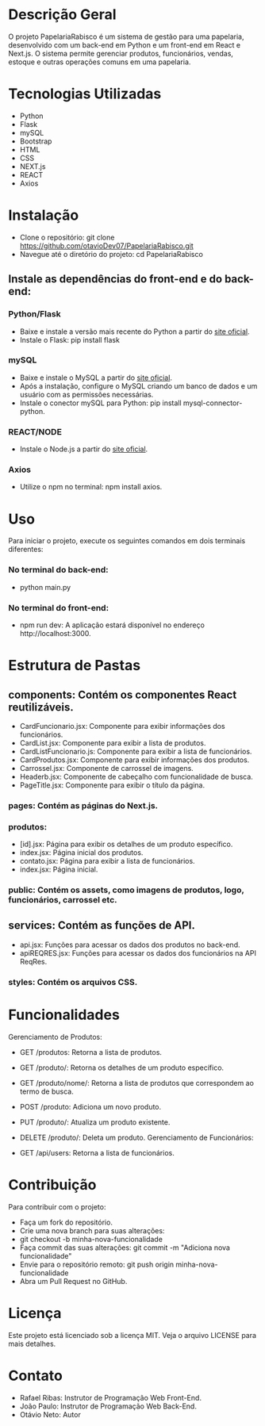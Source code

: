 # Descrição Geral
O projeto PapelariaRabisco é um sistema de gestão para uma papelaria, desenvolvido com um back-end em Python e um front-end em React e Next.js. O sistema permite gerenciar produtos, funcionários, vendas, estoque e outras operações comuns em uma papelaria.
# Tecnologias Utilizadas
- Python
- Flask
- mySQL
- Bootstrap
- HTML
- CSS
- NEXT.js
- REACT
- Axios

# Instalação
- Clone o repositório: git clone https://github.com/otavioDev07/PapelariaRabisco.git
- Navegue até o diretório do projeto: cd PapelariaRabisco
## Instale as dependências do front-end e do back-end:
### Python/Flask
- Baixe e instale a versão mais recente do Python a partir do [site oficial](https://www.python.org/).
- Instale o Flask: pip install flask
### mySQL
- Baixe e instale o MySQL a partir do [site oficial](https://dev.mysql.com/downloads/).
- Após a instalação, configure o MySQL criando um banco de dados e um usuário com as permissões necessárias.
- Instale o conector mySQL para Python: pip install mysql-connector-python.
### REACT/NODE
- Instale o Node.js a partir do [site oficial](https://nodejs.org/en).
### Axios
- Utilize o npm no terminal: npm install axios.
# Uso
Para iniciar o projeto, execute os seguintes comandos em dois terminais diferentes:
### No terminal do back-end:
- python main.py
### No terminal do front-end:
- npm run dev: A aplicação estará disponível no endereço http://localhost:3000.

# Estrutura de Pastas
## components: Contém os componentes React reutilizáveis.
- CardFuncionario.jsx: Componente para exibir informações dos funcionários.
- CardList.jsx: Componente para exibir a lista de produtos.
- CardListFuncionario.js: Componente para exibir a lista de funcionários.
- CardProdutos.jsx: Componente para exibir informações dos produtos.
- Carrossel.jsx: Componente de carrossel de imagens.
- Headerb.jsx: Componente de cabeçalho com funcionalidade de busca.
- PageTitle.jsx: Componente para exibir o título da página.

### pages: Contém as páginas do Next.js.

### produtos:
- [id].jsx: Página para exibir os detalhes de um produto específico.
- index.jsx: Página inicial dos produtos.
- contato.jsx: Página para exibir a lista de funcionários.
- index.jsx: Página inicial.

### public: Contém os assets, como imagens de produtos, logo, funcionários, carrossel etc.

## services: Contém as funções de API.
- api.jsx: Funções para acessar os dados dos produtos no back-end.
- apiREQRES.jsx: Funções para acessar os dados dos funcionários na API ReqRes.

### styles: Contém os arquivos CSS.

# Funcionalidades
Gerenciamento de Produtos:

- GET /produtos: Retorna a lista de produtos.
- GET /produto/: Retorna os detalhes de um produto específico.
- GET /produto/nome/: Retorna a lista de produtos que correspondem ao termo de busca.
- POST /produto: Adiciona um novo produto.
- PUT /produto/: Atualiza um produto existente.
- DELETE /produto/: Deleta um produto.
Gerenciamento de Funcionários:

- GET /api/users: Retorna a lista de funcionários.
# Contribuição
Para contribuir com o projeto:

- Faça um fork do repositório.
- Crie uma nova branch para suas alterações:
- git checkout -b minha-nova-funcionalidade
- Faça commit das suas alterações: git commit -m "Adiciona nova funcionalidade"
- Envie para o repositório remoto: git push origin minha-nova-funcionalidade
- Abra um Pull Request no GitHub.
# Licença
Este projeto está licenciado sob a licença MIT. Veja o arquivo LICENSE para mais detalhes.
# Contato
- Rafael Ribas: Instrutor de Programação Web Front-End.
- João Paulo: Instrutor de Programação Web Back-End.
- Otávio Neto: Autor
